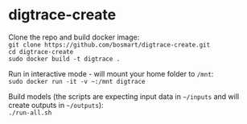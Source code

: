 # digtrace-create

Clone the repo and build docker image:  
```git clone https://github.com/bosmart/digtrace-create.git```  
```cd digtrace-create```  
```sudo docker build -t digtrace .```

Run in interactive mode - will mount your home folder to `/mnt`:  
```sudo docker run -it -v ~:/mnt digtrace```

Build models (the scripts are expecting input data in `~/inputs` and will create outputs in `~/outputs`):  
```./run-all.sh```
